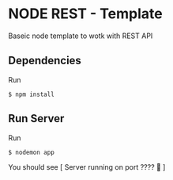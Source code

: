 # NODE REST - Template
Baseic node template to wotk with REST API

## Dependencies
Run 
```
$ npm install
```

## Run Server
Run 
```
$ nodemon app
```
You should see [ Server running on port ???? 🚀 ]

